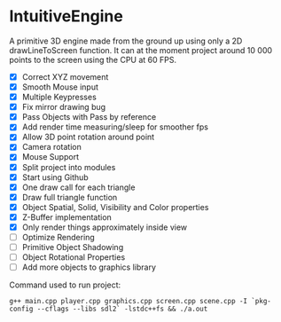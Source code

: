 # IntuitiveEngine
A primitive 3D engine made from the ground up using only a 2D drawLineToScreen function. It can at the moment project around 10 000 points to the screen using the CPU at 60 FPS.

- [x] Correct XYZ movement
- [x] Smooth Mouse input
- [x] Multiple Keypresses
- [x] Fix mirror drawing bug
- [x] Pass Objects with Pass by reference
- [x] Add render time measuring/sleep for smoother fps
- [x] Allow 3D point rotation around point
- [x] Camera rotation
- [x] Mouse Support
- [x] Split project into modules
- [x] Start using Github
- [x] One draw call for each triangle
- [x] Draw full triangle function
- [x] Object Spatial, Solid, Visibility and Color properties
- [x] Z-Buffer implementation
- [x] Only render things approximately inside view
- [ ] Optimize Rendering
- [ ] Primitive Object Shadowing
- [ ] Object Rotational Properties
- [ ] Add more objects to graphics library

Command used to run project:
```
g++ main.cpp player.cpp graphics.cpp screen.cpp scene.cpp -I `pkg-config --cflags --libs sdl2` -lstdc++fs && ./a.out
```
